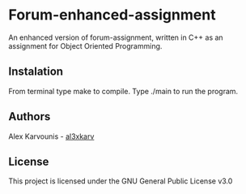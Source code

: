# Forum-enhanced-assignment
An enhanced version of forum-assignment, written in C++ as  an assignment for Object Oriented Programming.

## Instalation
From terminal type make to compile.
Type ./main to run the program.

## Authors

Alex Karvounis - [al3xkarv](https://github.com/al3xkarv)

## License

This project is licensed under the GNU General Public License v3.0
